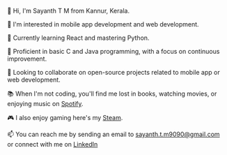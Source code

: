 👋 Hi, I'm Sayanth T M from Kannur, Kerala.

👀 I'm interested in mobile app development and web development.

🌱 Currently learning React and mastering Python.

🎯 Proficient in basic C and Java programming, with a focus on continuous improvement.

💞️ Looking to collaborate on open-source projects related to mobile app or web development.

📚 When I'm not coding, you'll find me lost in books, watching movies, or enjoying music on [Spotify](https://open.spotify.com/user/200iwi2ev4ilm139cwlqja6ns).

🎮 I also enjoy gaming here's my [Steam](https://steamcommunity.com/profiles/76561199091464283/).

📫 You can reach me by sending an email to [sayanth.t.m9090@gmail.com](mailto:sayanth.t.m9090@gmail.com) or connect with me on [LinkedIn](https://www.linkedin.com/in/sayanth-t-m-889759218/)
